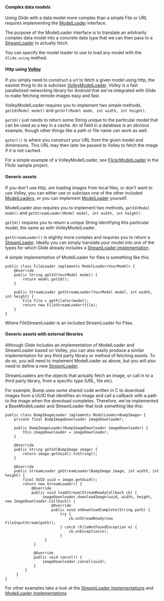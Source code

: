 #### Complex data models

Using Glide with a data model more complex than a simple File or URL requires implementing the [ModelLoader](https://github.com/bumptech/glide/blob/master/library/src/com/bumptech/glide/loader/model/ModelLoader.java) interface.

The purpose of the ModelLoader interface is to translate an arbitrarily complex data model into a concrete data type that we can then pass to a [StreamLoader](https://github.com/bumptech/glide/tree/master/library/src/com/bumptech/glide/loader/stream) to actually fetch.

You can specify the model loader to use to load any model with the `Glide.using` method.

#### Http using [Volley](https://www.google.com/url?sa=t&rct=j&q=&esrc=s&source=web&cd=1&ved=0CCoQtwIwAA&url=http%3A%2F%2Fwww.youtube.com%2Fwatch%3Fv%3Dyhv8l9F44qo&ei=IWjtUerhNoW_qgGYhoHwBA&usg=AFQjCNEKoQ4Fs-VJ-0VJuP4LFA1s5tUpgw)

If you simply need to construct a url to fetch a given model using http, the easiest thing to do is subclass [VolleyModelLoader](https://github.com/bumptech/glide/blob/master/library/src/com/bumptech/glide/loader/model/VolleyModelLoader.java). Volley is a fast parallelized networking library for Android that we've integrated with Glide to make fetching remote images easy and fast. 

VolleyModelLoader requires you to implement two simple methods, `getId(Model model)` and `getUrl(Model mode, int width, int height)`. 

`getId()` just needs to return some String unique to the particular model that can be used as a key in a cache. An id field in a database is an obvious example, though other things like a path or file name can work as well. 

`getUrl()` is where you construct your URL from the given model and dimensions. This URL may then later be passed to Volley to fetch the image if it is not cached.

For a simple example of a VolleyModelLoader, see [FlickrModelLoader](https://github.com/bumptech/glide/blob/master/samples/flickr/src/com/bumptech/glide/samples/flickr/FlickrModelLoader.java) in the Flickr sample project.

#### Generic assets

If you don't use http, are loading images from local files, or don't want to use Volley, you can either use or subclass one of the other included [ModelLoaders](https://github.com/bumptech/glide/tree/master/library/src/com/bumptech/glide/loader/model), or you can implement [ModelLoader](https://github.com/bumptech/glide/blob/master/library/src/com/bumptech/glide/loader/model/ModelLoader.java) yourself. 

ModelLoader also requires you to implement two methods, `getId(Model model)` and `getStreamLoader(Model model, int width, int height)`.

`getId()` requires you to return a unique String identifying this particular model, the same as with VolleyModelLoader.

`getStreamLoader()` is slightly more complex and requires you to return a [StreamLoader](https://github.com/bumptech/glide/blob/master/library/src/com/bumptech/glide/loader/stream/StreamLoader.java). Ideally you can simply translate your model into one of the types for which Glide already includes a [StreamLoader implementation](https://github.com/bumptech/glide/tree/master/library/src/com/bumptech/glide/loader/stream).

A simple implementation of ModelLoader for files is something like this:

    public class FileLoader implements ModelLoader<YourModel> {
        @Override
        public String getId(YourModel model) {
            return model.getId(); 
        }
 
        public StreamLoader getStreamLoader(YourModel model, int width, int height) {
            File file = getFileFor(model);
            return new FileStreamLoader(file);
        }
    }
   
Where FileStreamLoader is an included StreamLoader for Files. 

#### Generic assets with external libraries

Although Glide includes an implementation of ModelLoader and StreamLoader based on Volley, you can also easily produce a similar implementation for any third party library or method of fetching assets. To do so, you will need to implement ModelLoader as above, but you will also need to define a new [StreamLoader](https://github.com/bumptech/glide/blob/master/library/src/com/bumptech/glide/loader/stream/StreamLoader.java). 

StreamLoaders are the objects that actually fetch an image, or call in to a third party library, from a specific type (URL, file etc). 

For example, Bump uses some shared code written in C to download images from a UUID that identifies an image and call a callback with a path to the image when the download completes. Therefore, we've implemented a BaseModelLoader and StreamLoader that look something like this:

    public class BumpImageLoader implements ModelLoader<BumpImage> {
        private final BumpImageDownloader imageDownloader;
    
        public BumpImageLoader(BumpImageDownloader imageDownloader) {
            this.imageDownloader = imageDownloader;
        }
  
        @Override
        public String getId(BumpImage image) {
            return image.getUuid().toString();
        }

        @Override
        public StreamLoader geStreamLoader(BumpImage image, int width, int height) {
            final UUID uuid = image.getUuid();
            return new StreamLoader() {
                @Override
                public void loadStream(StreamReadyCallback cb) {
                     imageDownloader.downloadImage(uuid, width, height, new ImageDownloader.Callback() {
                         @Override
                         public void onDownloadComplete(String path) {
                             try {
                                 cb.onStreamReady(new FileInputStream(path));
                             } catch (FileNotFoundException e) {
                                 cb.onException(e);
                             }
                      }
                 }
                 
                 @Override
                 public void cancel() { 
                     imageDownloader.cancel(uuid);
                 }
             }
         }
    }

For other examples take a look at the [StreamLoader implementations](https://github.com/bumptech/glide/tree/master/library/src/com/bumptech/glide/loader/stream) and [ModelLoader implementations](https://github.com/bumptech/glide/tree/master/library/src/com/bumptech/glide/loader/model)


